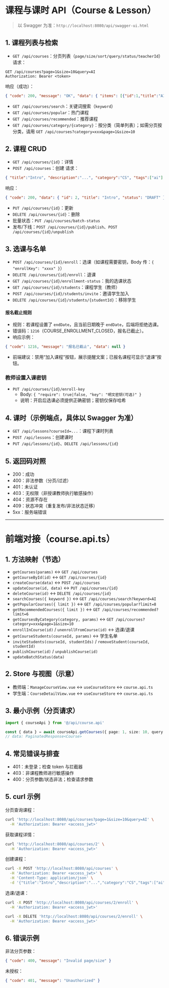 # 课程与课时 API（Course & Lesson）

> 以 Swagger 为准：`http://localhost:8080/api/swagger-ui.html`

## 1. 课程列表与检索
- `GET /api/courses`：分页列表（`page/size/sort/query/status/teacherId`）
请求：
```
GET /api/courses?page=1&size=10&query=AI
Authorization: Bearer <token>
```
响应（成功）：
```json
{ "code": 200, "message": "OK", "data": { "items": [{"id":1,"title":"AI"}], "total": 100, "page":1, "size":10 }}
```

- `GET /api/courses/search`：关键词搜索（`keyword`）
- `GET /api/courses/popular`：热门课程
- `GET /api/courses/recommended`：推荐课程
- `GET /api/courses/category/{category}`：按分类（简单列表）；如需分页按分类，请用 `GET /api/courses?category=xxx&page=1&size=10`

## 2. 课程 CRUD
- `GET /api/courses/{id}`：详情
- `POST /api/courses`：创建
请求：
```json
{ "title":"Intro", "description":"...", "category":"CS", "tags":["ai"] }
```
响应：
```json
{ "code": 200, "data": { "id": 2, "title": "Intro", "status": "DRAFT" } }
```
- `PUT /api/courses/{id}`：更新
- `DELETE /api/courses/{id}`：删除
- 批量状态：`PUT /api/courses/batch-status`
- 发布/下线：`POST /api/courses/{id}/publish`、`POST /api/courses/{id}/unpublish`

## 3. 选课与名单
- `POST /api/courses/{id}/enroll`：选课（如课程需要密钥，Body 传：`{ "enrollKey": "xxxx" }`）
- `DELETE /api/courses/{id}/enroll`：退课
- `GET /api/courses/{id}/enrollment-status`：我的选课状态
- `GET /api/courses/{id}/students`：课程学生（教师）
- `POST /api/courses/{id}/students/invite`：邀请学生加入
- `DELETE /api/courses/{id}/students/{studentId}`：移除学生

#### 报名截止规则
- 规则：若课程设置了 `endDate`，且当前日期晚于 `endDate`，后端将拒绝选课。
- 错误码：`1216`（COURSE_ENROLLMENT_CLOSED，报名已截止）。
- 响应示例：
```json
{ "code": 1216, "message": "报名已截止", "data": null }
```
- 前端建议：禁用“加入课程”按钮，展示提醒文案；已报名课程可显示“退课”按钮。

### 教师设置入课密钥
- `PUT /api/courses/{id}/enroll-key`
  - Body: `{ "require": true|false, "key": "明文密钥(可选)" }`
  - 说明：开启后选课必须提供正确密钥；密钥仅保存哈希

## 4. 课时（示例端点，具体以 Swagger 为准）
- `GET /api/lessons?courseId=...`：课程下课时列表
- `POST /api/lessons`：创建课时
- `PUT /api/lessons/{id}`、`DELETE /api/lessons/{id}`

## 5. 返回码对照
- 200：成功
- 400：非法参数（分页/过滤）
- 401：未认证
- 403：无权限（非授课教师执行敏感操作）
- 404：资源不存在
- 409：状态冲突（重复发布/非法状态迁移）
- 5xx：服务端错误

---

# 前端对接（course.api.ts）

## 1. 方法映射（节选）
- `getCourses(params)` ↔ `GET /api/courses`
- `getCourseById(id)` ↔ `GET /api/courses/{id}`
- `createCourse(data)` ↔ `POST /api/courses`
- `updateCourse(id, data)` ↔ `PUT /api/courses/{id}`
- `deleteCourse(id)` ↔ `DELETE /api/courses/{id}`
- `searchCourses({ keyword })` ↔ `GET /api/courses/search?keyword=AI`
- `getPopularCourses({ limit })` ↔ `GET /api/courses/popular?limit=8`
- `getRecommendedCourses({ limit })` ↔ `GET /api/courses/recommended?limit=6`
- `getCoursesByCategory(category, params)` ↔ `GET /api/courses?category=xxx&page=1&size=10`
- `enrollInCourse(id)` / `unenrollFromCourse(id)` ↔ 选课/退课
- `getCourseStudents(courseId, params)` ↔ 学生名单
- `inviteStudents(courseId, studentIds)` / `removeStudent(courseId, studentId)`
- `publishCourse(id)` / `unpublishCourse(id)`
- `updateBatchStatus(data)`

## 2. Store 与视图（示意）
- 教师端：`ManageCourseView.vue` ↔ `useCourseStore` ↔ `course.api.ts`
- 学生端：`CourseDetailView.vue` ↔ `useCourseStore` ↔ `course.api.ts`

## 3. 最小示例（分页请求）
```ts
import { courseApi } from '@/api/course.api'

const { data } = await courseApi.getCourses({ page: 1, size: 10, query: 'AI' })
// data: PaginatedResponse<Course>
```

## 4. 常见错误与排查
- 401：未登录；检查 token 与拦截器
- 403：非课程教师进行敏感操作
- 400：分页参数/状态非法；检查请求参数

## 5. curl 示例
分页查询课程：
```bash
curl 'http://localhost:8080/api/courses?page=1&size=10&query=AI' \
  -H 'Authorization: Bearer <access_jwt>'
```

获取课程详情：
```bash
curl 'http://localhost:8080/api/courses/2' \
  -H 'Authorization: Bearer <access_jwt>'
```

创建课程：
```bash
curl -X POST 'http://localhost:8080/api/courses' \
  -H 'Authorization: Bearer <access_jwt>' \
  -H 'Content-Type: application/json' \
  -d '{"title":"Intro","description":"...","category":"CS","tags":["ai"]}'
```

选课/退课：
```bash
curl -X POST 'http://localhost:8080/api/courses/2/enroll' \
  -H 'Authorization: Bearer <access_jwt>'

curl -X DELETE 'http://localhost:8080/api/courses/2/enroll' \
  -H 'Authorization: Bearer <access_jwt>'
```

## 6. 错误示例
非法分页参数：
```json
{ "code": 400, "message": "Invalid page/size" }
```

未授权：
```json
{ "code": 401, "message": "Unauthorized" }
```
